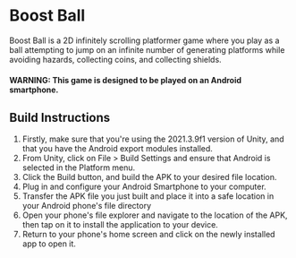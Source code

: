 # Boost Ball

Boost Ball is a 2D infinitely scrolling platformer game where you play as a ball attempting to jump
on an infinite number of generating platforms while avoiding hazards, collecting coins, and
collecting shields.

#### WARNING: This game is designed to be played on an Android smartphone.

## Build Instructions
1. Firstly, make sure that you're using the 2021.3.9f1 version of Unity, and that you have the Android export modules installed.
2. From Unity, click on File > Build Settings and ensure that Android is selected in the Platform
menu.
3. Click the Build button, and build the APK to your desired file location.
4. Plug in and configure your Android Smartphone to your computer.
5. Transfer the APK file you just built and place it into a safe location in your Android phone's
file directory
6. Open your phone's file explorer and navigate to the location of the APK, then tap on it to
install the application to your device.
7. Return to your phone's home screen and click on the newly installed app to open it.

